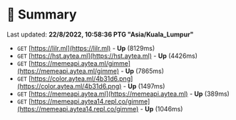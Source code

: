# 📖 Summary
Last updated: **22/8/2022, 10:58:36 PTG "Asia/Kuala_Lumpur"**

- `GET` [https://lilr.ml](https://lilr.ml) - **Up** (8129ms)
- `GET` [https://hst.aytea.ml](https://hst.aytea.ml) - **Up** (4426ms)
- `GET` [https://memeapi.aytea.ml/gimme](https://memeapi.aytea.ml/gimme) - **Up** (7865ms)
- `GET` [https://color.aytea.ml/4b31d6.png](https://color.aytea.ml/4b31d6.png) - **Up** (1497ms)
- `GET` [https://memeapi.aytea.ml](https://memeapi.aytea.ml) - **Up** (389ms)
- `GET` [https://memeapi.aytea14.repl.co/gimme](https://memeapi.aytea14.repl.co/gimme) - **Up** (1046ms)
